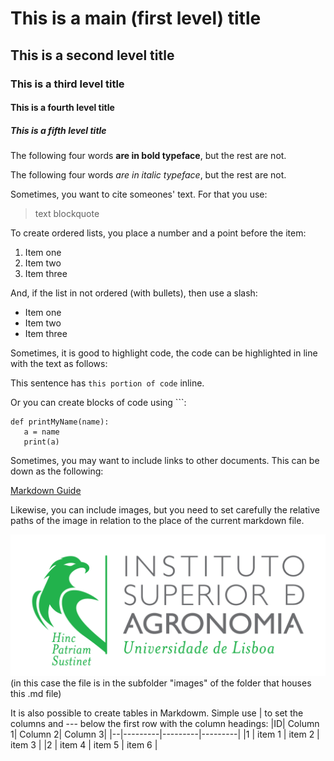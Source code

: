 # This is a main (first level) title
## This is a second level title
### This is a third level title
#### This is a fourth level title
##### This is a fifth level title

The following four words **are in bold typeface**, but the rest are not.

The following four words *are in italic typeface*, but the rest are not.

Sometimes, you want to cite someones' text. For that you use:
> text blockquote

To create ordered lists, you place a number and a point before the item:
1. Item one
2. Item two
3. Item three

And, if the list in not ordered (with bullets), then use a slash:
- Item one
- Item two
- Item three

Sometimes, it is good to highlight code, the code can be highlighted in line with the text as follows:

This sentence has `this portion of code` inline.

Or you can create blocks of code using ```:
```
def printMyName(name):
   a = name
   print(a)
```

Sometimes, you may want to include links to other documents. This can be down as the following:

[Markdown Guide](https://www.markdownguide.org/)

Likewise, you can include images, but you need to set carefully the relative paths of the image in relation to the place of the current markdown file.

![Logo do ISA](./images/logo_ISA.png)
(in this case the file is in the subfolder "images" of the folder that houses this .md file)

It is also possible to create tables in Markdowm. Simple use | to set the columns and --- below the first row with the column headings:
|ID| Column 1| Column 2| Column 3|
|--|---------|---------|---------|
|1 | item 1  | item 2  | item 3  |
|2 | item 4  | item 5  | item 6  |
